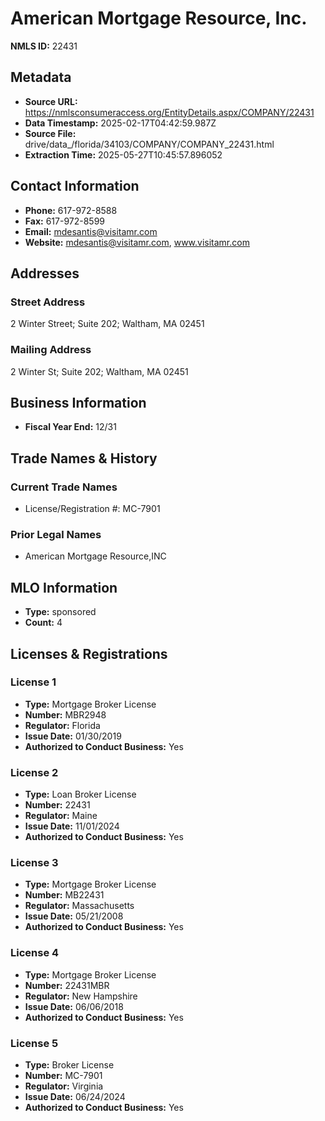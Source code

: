 # American Mortgage Resource, Inc.

**NMLS ID:** 22431

## Metadata
- **Source URL:** https://nmlsconsumeraccess.org/EntityDetails.aspx/COMPANY/22431
- **Data Timestamp:** 2025-02-17T04:42:59.987Z
- **Source File:** drive/data_/florida/34103/COMPANY/COMPANY_22431.html
- **Extraction Time:** 2025-05-27T10:45:57.896052

## Contact Information
- **Phone:** 617-972-8588
- **Fax:** 617-972-8599
- **Email:** mdesantis@visitamr.com
- **Website:** mdesantis@visitamr.com, www.visitamr.com

## Addresses
### Street Address
2 Winter Street; Suite 202; Waltham, MA 02451

### Mailing Address
2 Winter St; Suite 202; Waltham, MA 02451

## Business Information
- **Fiscal Year End:** 12/31

## Trade Names & History
### Current Trade Names
- License/Registration #: MC-7901

### Prior Legal Names
- American Mortgage Resource,INC

## MLO Information
- **Type:** sponsored
- **Count:** 4

## Licenses & Registrations

### License 1
- **Type:** Mortgage Broker License
- **Number:** MBR2948
- **Regulator:** Florida
- **Issue Date:** 01/30/2019
- **Authorized to Conduct Business:** Yes

### License 2
- **Type:** Loan Broker License
- **Number:** 22431
- **Regulator:** Maine
- **Issue Date:** 11/01/2024
- **Authorized to Conduct Business:** Yes

### License 3
- **Type:** Mortgage Broker License
- **Number:** MB22431
- **Regulator:** Massachusetts
- **Issue Date:** 05/21/2008
- **Authorized to Conduct Business:** Yes

### License 4
- **Type:** Mortgage Broker License
- **Number:** 22431MBR
- **Regulator:** New Hampshire
- **Issue Date:** 06/06/2018
- **Authorized to Conduct Business:** Yes

### License 5
- **Type:** Broker License
- **Number:** MC-7901
- **Regulator:** Virginia
- **Issue Date:** 06/24/2024
- **Authorized to Conduct Business:** Yes
